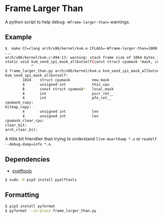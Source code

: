 # Frame Larger Than
A python script to help debug `-Wframe-larger-than=` warnings.

## Example

```sh
$  make CC=clang arch/x86/kernel/kvm.o CFLAGS=-Wframe-larger-than=1000
...
arch/x86/kernel/kvm.c:494:13: warning: stack frame size of 1064 bytes in function 'kvm_send_ipi_mask_allbutself' [-Wframe-larger-than=]
static void kvm_send_ipi_mask_allbutself(const struct cpumask *mask, int vector)
            ^
$ frame_larger_than.py arch/x86/kernel/kvm.o kvm_send_ipi_mask_allbutself
kvm_send_ipi_mask_allbutself:
        1024    struct cpumask          new_mask
        4       unsigned int            this_cpu
        8       const struct cpumask*   local_mask
        4       int                     pscr_ret__
        4       int                     pfo_ret__
cpumask_copy:
bitmap_copy:
        4       unsigned int            len
        4       unsigned int            len
cpumask_clear_cpu:
clear_bit:
arch_clear_bit:
```

A little bit friendlier than trying to understand `llvm-dwarfdump *.o` or
`readelf --debug-dump=info *.o`.

## Dependencies
- [pyelftools](https://github.com/eliben/pyelftools)
```sh
$ sudo -H pip3 install pyelftools
```

## Formatting
```sh
$ pip3 install pyformat
$ pyformat --in-place frame_larger_than.py
```
